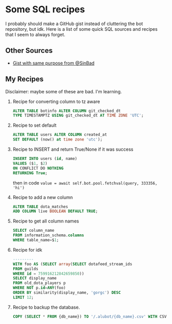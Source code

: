 # Some SQL recipes

I probably should make a GitHub gist instead of cluttering the bot repository, but idk. Here is a list of some quick SQL sources and recipes that I seem to always forget.

## Other Sources

* [Gist with same purpose from @SinBad](https://gist.github.com/mikeshardmind/d7d2c6cb19b53ab76b7d401b2716df5d)
  
## My Recipes

Disclaimer: maybe some of these are bad. I'm learning.

1. Recipe for converting column to tz aware

    ```sql
    ALTER TABLE botinfo ALTER COLUMN git_checked_dt
    TYPE TIMESTAMPTZ USING git_checked_dt AT TIME ZONE 'UTC';
    ```

2. Recipe to set default

    ```sql
    ALTER TABLE users ALTER COLUMN created_at
    SET DEFAULT (now() at time zone 'utc');
    ```

3. Recipe to INSERT and return True/None if it was success

    ```sql
    INSERT INTO users (id, name)
    VALUES ($1, $2)
    ON CONFLICT DO NOTHING
    RETURNING True;
    ```

    then in code `value = await self.bot.pool.fetchval(query, 333356, 'hi')`

4. Recipe to add a new column

    ```sql
    ALTER TABLE dota_matches
    ADD COLUMN live BOOLEAN DEFAULT TRUE;
    ```

5. Recipe to get all column names

    ```sql
    SELECT column_name
    FROM information_schema.columns
    WHERE table_name=$1;
    ```

6. Recipe for idk

    ```sql
    ---------
    WITH foo AS (SELECT array(SELECT dotafeed_stream_ids
    FROM guilds
    WHERE id = 759916212842659850))
    SELECT display_name
    FROM old_dota_players p
    WHERE NOT p.id=ANY(foo)
    ORDER BY similarity(display_name, 'gorgc') DESC
    LIMIT 12;
    ```

7. Recipe to backup the database.

    ```sql
    COPY (SELECT * FROM {db_name}) TO '/.alubot/{db_name}.csv' WITH CSV DELIMITER ',' HEADER
    ```
